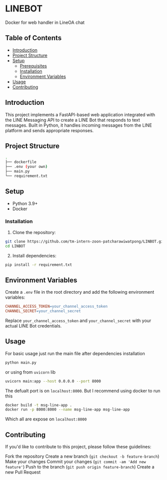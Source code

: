 # LINEBOT

Docker for web handler in LineOA chat

## Table of Contents

- [Introduction](#introduction)
- [Project Structure](#project-structure)
- [Setup](#setup)
  - [Prerequisites](#prerequisites)
  - [Installation](#installation)
  - [Environment Variables](#environment-variables)
- [Usage](#usage)
- [Contributing](#contributing)

## Introduction

This project implements a FastAPI-based web application integrated with the LINE Messaging API to create a LINE Bot that responds to text messages. Built in Python, it handles incoming messages from the LINE platform and sends appropriate responses.

## Project Structure

```bash
.
├── dockerfile
├── .env (your own)
├── main.py
└── requirement.txt
```

## Setup
- Python 3.9+
- Docker

### Installation
1. Clone the repository:
```bash
git clone https://github.com/tm-intern-zoon-patcharawiwatpong/LINBOT.git
cd LINBOT
```
2. Install dependencies:
```bash
pip install -r requirement.txt
```

## Environment Variables
Create a `.env` file in the root directory and add the following environment variables:
```makefile
CHANNEL_ACCESS_TOKEN=your_channel_access_token
CHANNEL_SECRET=your_channel_secret
```
Replace `your_channel_access_token` and `your_channel_secret` with your actual LINE Bot credentials.

## Usage
For basic usage just run the main file after dependencies installation
```bash
python main.py
```
or using from `uvicorn` lib
```bash
uvicorn main:app --host 0.0.0.0 --port 8000
```
The defualt port is on `localhost:8000`. But I recommend using docker to run this
```bash
docker build -t msg-line-app .
docker run -p 8000:8000 --name msg-line-app msg-line-app
```
Which all are expose on `localhost:8000`

## Contributing
If you'd like to contribute to this project, please follow these guidelines:

Fork the repository
Create a new branch (`git checkout -b feature-branch`)
Make your changes
Commit your changes (`git commit -am 'Add new feature'`)
Push to the branch (`git push origin feature-branch`)
Create a new Pull Request

